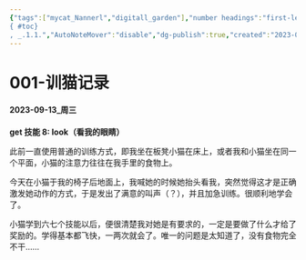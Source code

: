```yaml
---
{"tags":["mycat_Nannerl","digitall_garden"],"number headings":"first-level 3, max 6, contents
{ #toc}
, _.1.1.","AutoNoteMover":"disable","dg-publish":true,"created":"2023-09-10 10:35:13","modified":"2023-09-13 13:50:54","permalink":"/=Digital_Garden/猫咪相关/001-训猫记录/","dgPassFrontmatter":true}
---
```


# 001-训猫记录

#### 2023-09-13_周三

**get 技能 8: look（看我的眼睛）**

此前一直使用普通的训练方式，即我坐在板凳小猫在床上，或者我和小猫坐在同一个平面，小猫的注意力往往在我手里的食物上。

今天在小猫于我的椅子后地面上，我喊她的时候她抬头看我，突然觉得这才是正确激发她动作的方式，于是发出了满意的叫声（？），并且加急训练。很顺利地学会了。

小猫学到六七个技能以后，便很清楚我对她是有要求的，一定是要做了什么才给了奖励的。学得基本都飞快，一两次就会了。唯一的问题是太知道了，没有食物完全不干……